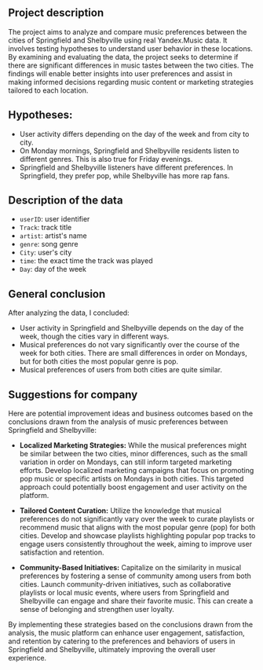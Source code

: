 ## Project description

The project aims to analyze and compare music preferences between the cities of Springfield and Shelbyville using real Yandex.Music data. It involves testing hypotheses to understand user behavior in these locations. By examining and evaluating the data, the project seeks to determine if there are significant differences in music tastes between the two cities. The findings will enable better insights into user preferences and assist in making informed decisions regarding music content or marketing strategies tailored to each location.

## Hypotheses:

- User activity differs depending on the day of the week and from city to city.
- On Monday mornings, Springfield and Shelbyville residents listen to different genres. This is also true for Friday evenings.
- Springfield and Shelbyville listeners have different preferences. In Springfield, they prefer pop, while Shelbyville has more rap fans.

## Description of the data

- `userID`: user identifier
- `Track`: track title
- `artist`: artist's name
- `genre`: song genre
- `City`: user's city
- `time`: the exact time the track was played
- `Day`: day of the week

## General conclusion

After analyzing the data, I concluded:
- User activity in Springfield and Shelbyville depends on the day of the week, though the cities vary in different ways.
- Musical preferences do not vary significantly over the course of the week for both cities. There are small differences in order on Mondays, but for both cities the most popular genre is pop.
- Musical preferences of users from both cities are quite similar.

## Suggestions for company

Here are potential improvement ideas and business outcomes based on the conclusions drawn from the analysis of music preferences between Springfield and Shelbyville:

- **Localized Marketing Strategies:** While the musical preferences might be similar between the two cities, minor differences, such as the small variation in order on Mondays, can still inform targeted marketing efforts. Develop localized marketing campaigns that focus on promoting pop music or specific artists on Mondays in both cities. This targeted approach could potentially boost engagement and user activity on the platform.

- **Tailored Content Curation:** Utilize the knowledge that musical preferences do not significantly vary over the week to curate playlists or recommend music that aligns with the most popular genre (pop) for both cities. Develop and showcase playlists highlighting popular pop tracks to engage users consistently throughout the week, aiming to improve user satisfaction and retention.

- **Community-Based Initiatives:** Capitalize on the similarity in musical preferences by fostering a sense of community among users from both cities. Launch community-driven initiatives, such as collaborative playlists or local music events, where users from Springfield and Shelbyville can engage and share their favorite music. This can create a sense of belonging and strengthen user loyalty.

By implementing these strategies based on the conclusions drawn from the analysis, the music platform can enhance user engagement, satisfaction, and retention by catering to the preferences and behaviors of users in Springfield and Shelbyville, ultimately improving the overall user experience.
